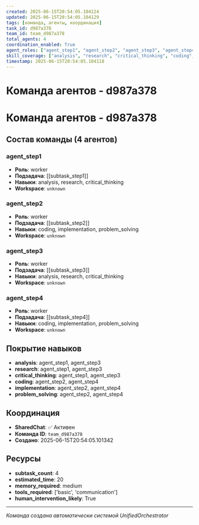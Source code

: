 ```yaml
---
created: 2025-06-15T20:54:05.104124
updated: 2025-06-15T20:54:05.104129
tags: [команда, агенты, координация]
task_id: d987a378
team_id: team_d987a378
total_agents: 4
coordination_enabled: True
agent_roles: ["agent_step1", "agent_step2", "agent_step3", "agent_step4"]
skill_coverage: ["analysis", "research", "critical_thinking", "coding", "implementation", "problem_solving"]
timestamp: 2025-06-15T20:54:05.104118
---
```


# Команда агентов - d987a378

# Команда агентов - d987a378

## Состав команды (4 агентов)

### agent_step1

- **Роль**: worker
- **Подзадача**: [[subtask_step1]]
- **Навыки**: analysis, research, critical_thinking
- **Workspace**: `unknown`

### agent_step2

- **Роль**: worker
- **Подзадача**: [[subtask_step2]]
- **Навыки**: coding, implementation, problem_solving
- **Workspace**: `unknown`

### agent_step3

- **Роль**: worker
- **Подзадача**: [[subtask_step3]]
- **Навыки**: analysis, research, critical_thinking
- **Workspace**: `unknown`

### agent_step4

- **Роль**: worker
- **Подзадача**: [[subtask_step4]]
- **Навыки**: coding, implementation, problem_solving
- **Workspace**: `unknown`

## Покрытие навыков

- **analysis**: agent_step1, agent_step3
- **research**: agent_step1, agent_step3
- **critical_thinking**: agent_step1, agent_step3
- **coding**: agent_step2, agent_step4
- **implementation**: agent_step2, agent_step4
- **problem_solving**: agent_step2, agent_step4


## Координация

- **SharedChat**: ✅ Активен
- **Команда ID**: `team_d987a378`
- **Создано**: 2025-06-15T20:54:05.101342

## Ресурсы

- **subtask_count**: 4
- **estimated_time**: 20
- **memory_required**: medium
- **tools_required**: ['basic', 'communication']
- **human_intervention_likely**: True


---
*Команда создана автоматически системой UnifiedOrchestrator*
